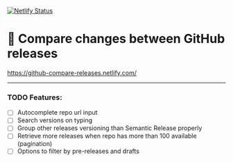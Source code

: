 [![Netlify Status](https://api.netlify.com/api/v1/badges/326eb771-b2ab-415d-9c05-f9ee4417b359/deploy-status)](https://app.netlify.com/sites/github-compare-releases/deploys)

# 🧶 Compare changes between GitHub releases

https://github-compare-releases.netlify.com/

---

### TODO Features:

- [ ] Autocomplete repo url input
- [ ] Search versions on typing
- [ ] Group other releases versioning than Semantic Release properly
- [ ] Retrieve more releases when repo has more than 100 available (pagination)
- [ ] Options to filter by pre-releases and drafts
